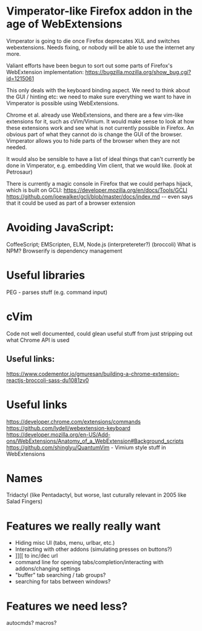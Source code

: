 # Vimperator-like Firefox addon in the age of WebExtensions

Vimperator is going to die once Firefox deprecates XUL and switches webextensions. Needs fixing, or nobody will be able to use the internet any more.

Valiant efforts have been begun to sort out some parts of Firefox's WebExtension implementation:
https://bugzilla.mozilla.org/show_bug.cgi?id=1215061

This only deals with the keyboard binding aspect. We need to think about the GUI / hinting etc: we need to make sure everything we want to have in Vimperator is possible using WebExtensions.


Chrome et al. already use WebExtensions, and there are a few vim-like extensions for it, such as cVim/Vimium. It would make sense to look at how these extensions work and see what is not currently possible in Firefox. An obvious part of what they cannot do is change the GUI of the browser. Vimperator allows you to hide parts of the browser when they are not needed.


It would also be sensible to have a list of ideal things that can't currently be done in Vimperator, e.g. embedding Vim client, that we would like. (look at Petrosaur)


There is currently a magic console in Firefox that we could perhaps hijack, which is built on GCLI:
https://developer.mozilla.org/en/docs/Tools/GCLI
https://github.com/joewalker/gcli/blob/master/docs/index.md -- even says that it could be used as part of a browser extension

# Avoiding JavaScript:
CoffeeScript; EMScripten, ELM, Node.js (interpretereter?)
(broccoli)
What is NPM? Browserify is dependency management

# Useful libraries
PEG - parses stuff (e.g. command input)

# cVim
Code not well documented, could glean useful stuff from just stripping out what Chrome API is used

## Useful links:
https://www.codementor.io/gmuresan/building-a-chrome-extension-reactjs-broccoli-sass-du1081zv0



# Useful links
https://developer.chrome.com/extensions/commands
https://github.com/lydell/webextension-keyboard
https://developer.mozilla.org/en-US/Add-ons/WebExtensions/Anatomy_of_a_WebExtension#Background_scripts
https://github.com/shinglyu/QuantumVim - Vimium style stuff in WebExtensions


# Names
Tridactyl (like Pentadactyl, but worse, last cuturally relevant in 2005 like Salad Fingers)

# Features we really really want
- Hiding misc UI (tabs, menu, urlbar, etc.)
- Interacting with other addons (simulating presses on buttons?)
- ]][[ to inc/dec url
- command line for opening tabs/completion/interacting with addons/changing settings
- "buffer" tab searching / tab groups?
- searching for tabs between windows?

# Features we need less?
autocmds?
macros?
